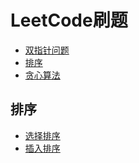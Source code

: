 # LeetCode刷题
* [双指针问题]()
* [排序]()
* [贪心算法]()


## 排序
* [选择排序](https://github.com/Hi-world-DF/Interview-knowledge-points/blob/master/LeetCode/sort.md#1%E9%80%89%E6%8B%A9%E6%8E%92%E5%BA%8F)
* [插入排序](https://github.com/Hi-world-DF/Interview-knowledge-points/blob/master/LeetCode/sort.md#2%E6%8F%92%E5%85%A5%E6%8E%92%E5%BA%8F)
